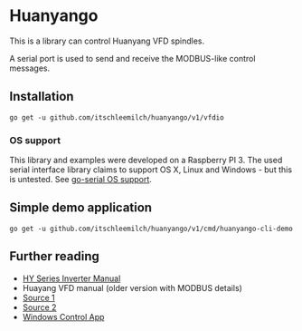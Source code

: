 # Huanyango

This is a library can control Huanyang VFD spindles.

A serial port is used to send and receive the MODBUS-like control messages.



## Installation

```
go get -u github.com/itschleemilch/huanyango/v1/vfdio
```

### OS support

This library and examples were developed on a Raspberry PI 3. The used serial interface library claims to support OS X, Linux and Windows - but this is untested. See [go-serial OS support](https://github.com/jacobsa/go-serial/blob/master/README.markdown#os-support).

## Simple demo application

```
go get -u github.com/itschleemilch/huanyango/v1/cmd/huanyango-cli-demo
```

## Further reading

- [HY Series Inverter Manual](http://www.hy-electrical.com/bf/inverter.pdf)
- Huayang VFD manual (older version with MODBUS details)
 - [Source 1](http://www.exoror.com/datasheet/VFD.pdf)
 - [Source 2](https://github.com/jasonwebb/tc-maker-4x4-router/blob/master/docs/spindle-and-coolant-system/Huanyang%20HY02D223B%20VFD%20manual.pdf)
- [Windows Control App](https://github.com/GilchristT/SpindleTalker2)

